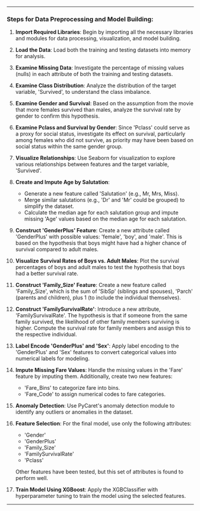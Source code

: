 
---

### Steps for Data Preprocessing and Model Building:

1. **Import Required Libraries**: Begin by importing all the necessary libraries and modules for data processing, visualization, and model building.

2. **Load the Data**: Load both the training and testing datasets into memory for analysis.

3. **Examine Missing Data**: Investigate the percentage of missing values (nulls) in each attribute of both the training and testing datasets.

4. **Examine Class Distribution**: Analyze the distribution of the target variable, 'Survived', to understand the class imbalance.

5. **Examine Gender and Survival**: Based on the assumption from the movie that more females survived than males, analyze the survival rate by gender to confirm this hypothesis.

6. **Examine Pclass and Survival by Gender**: Since 'Pclass' could serve as a proxy for social status, investigate its effect on survival, particularly among females who did not survive, as priority may have been based on social status within the same gender group.

7. **Visualize Relationships**: Use Seaborn for visualization to explore various relationships between features and the target variable, 'Survived'.

8. **Create and Impute Age by Salutation**:
   - Generate a new feature called 'Salutation' (e.g., Mr, Mrs, Miss).
   - Merge similar salutations (e.g., 'Dr' and 'Mr' could be grouped) to simplify the dataset.
   - Calculate the median age for each salutation group and impute missing 'Age' values based on the median age for each salutation.

9. **Construct 'GenderPlus' Feature**: Create a new attribute called 'GenderPlus' with possible values: 'female', 'boy', and 'male'. This is based on the hypothesis that boys might have had a higher chance of survival compared to adult males.

10. **Visualize Survival Rates of Boys vs. Adult Males**: Plot the survival percentages of boys and adult males to test the hypothesis that boys had a better survival rate.

11. **Construct 'Family_Size' Feature**: Create a new feature called 'Family_Size', which is the sum of 'SibSp' (siblings and spouses), 'Parch' (parents and children), plus 1 (to include the individual themselves).

12. **Construct 'FamilySurvivalRate'**: Introduce a new attribute, 'FamilySurvivalRate'. The hypothesis is that if someone from the same family survived, the likelihood of other family members surviving is higher. Compute the survival rate for family members and assign this to the respective individual.

13. **Label Encode 'GenderPlus' and 'Sex'**: Apply label encoding to the 'GenderPlus' and 'Sex' features to convert categorical values into numerical labels for modeling.

14. **Impute Missing Fare Values**: Handle the missing values in the 'Fare' feature by imputing them. Additionally, create two new features: 
    - 'Fare_Bins' to categorize fare into bins.
    - 'Fare_Code' to assign numerical codes to fare categories.

15. **Anomaly Detection**: Use PyCaret's anomaly detection module to identify any outliers or anomalies in the dataset.

16. **Feature Selection**: For the final model, use only the following attributes:
    - 'Gender'
    - 'GenderPlus'
    - 'Family_Size'
    - 'FamilySurvivalRate'
    - 'Pclass'
    
    Other features have been tested, but this set of attributes is found to perform well.

17. **Train Model Using XGBoost**: Apply the XGBClassifier with hyperparameter tuning to train the model using the selected features.

---
